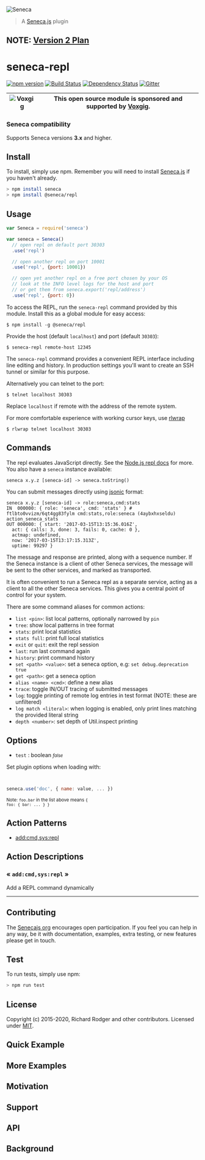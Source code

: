 ![Seneca](http://senecajs.org/files/assets/seneca-logo.png)
> A [Seneca.js][] plugin


## NOTE: [Version 2 Plan](doc/version-2.md)


# seneca-repl
[![npm version][npm-badge]][npm-url]
[![Build Status][travis-badge]][travis-url]
[![Dependency Status][david-badge]][david-url]
[![Gitter][gitter-badge]][gitter-url]

| ![Voxgig](https://www.voxgig.com/res/img/vgt01r.png) | This open source module is sponsored and supported by [Voxgig](https://www.voxgig.com). |
|---|---|

### Seneca compatibility
Supports Seneca versions **3.x** and higher.

## Install

To install, simply use npm. Remember you will need to install [Seneca.js][] if you haven't already.

```sh
> npm install seneca
> npm install @seneca/repl
```

## Usage

```js
var Seneca = require('seneca')

var seneca = Seneca()
  // open repl on default port 30303
  .use('repl') 

  // open another repl on port 10001
  .use('repl', {port: 10001})

  // open yet another repl on a free port chosen by your OS
  // look at the INFO level logs for the host and port
  // or get them from seneca.export('repl/address')
  .use('repl', {port: 0})
```

To access the REPL, run the `seneca-repl` command provided by this
module. Install this as a global module for easy access:

```
$ npm install -g @seneca/repl
```

Provide the host (default `localhost`) and port (default `30303`):

```
$ seneca-repl remote-host 12345
```

The `seneca-repl` command provides a convenient REPL interface including line editing and history. In production settings you'll want to create an SSH tunnel or similar
for this purpose.


Alternatively you can telnet to the port:

```
$ telnet localhost 30303
```

Replace `localhost` if remote with the address of the remote system.

For more comfortable
experience with working cursor keys, use
[rlwrap](https://github.com/hanslub42/rlwrap)

```
$ rlwrap telnet localhost 30303
```


## Commands

The repl evaluates JavaScript directly. See the
[Node.js repl docs](https://nodejs.org/dist/latest-v6.x/docs/api/repl.html)
for more. You also have a `seneca` instance available:

```
seneca x.y.z [seneca-id] -> seneca.toString()
```

You can submit messages directly using
[jsonic](https://github.com/rjrodger/jsonic) format:

```
seneca x.y.z [seneca-id] -> role:seneca,cmd:stats
IN  000000: { role: 'seneca', cmd: 'stats' } # ftlbto0vvizm/6qt4gg83fylm cmd:stats,role:seneca (4aybxhxseldu) action_seneca_stats 
OUT 000000: { start: '2017-03-15T13:15:36.016Z',
  act: { calls: 3, done: 3, fails: 0, cache: 0 },
  actmap: undefined,
  now: '2017-03-15T13:17:15.313Z',
  uptime: 99297 }
```

The message and response are printed, along with a sequence number. If
the Seneca instance is a client of other Seneca services, the message
will be sent to the other services, and marked as transported.

It is often convenient to run a Seneca repl as a separate service,
acting as a client to all the other Seneca services. This gives you a
central point of control for your system.

There are some command aliases for common actions:

* `list <pin>`: list local patterns, optionally narrowed by `pin`
* `tree`: show local patterns in tree format
* `stats`: print local statistics
* `stats full`: print full local statistics
* `exit` or `quit`: exit the repl session
* `last`: run last command again
* `history`: print command history
* `set <path> <value>`: set a seneca option, e.g: `set debug.deprecation true`
* `get <path>`: get a seneca option
* `alias <name> <cmd>`: define a new alias
* `trace`: toggle IN/OUT tracing of submitted messages
* `log`: toggle printing of remote log entries in test format (NOTE: these are unfiltered)
* `log match <literal>`: when logging is enabled, only print lines matching the provided literal string
* `depth <number>`: set depth of Util.inspect printing



<!--START:options-->


## Options

* `test` : boolean <i><small>false</small></i>


Set plugin options when loading with:
```js


seneca.use('doc', { name: value, ... })


```


<small>Note: <code>foo.bar</code> in the list above means 
<code>{ foo: { bar: ... } }</code></small> 



<!--END:options-->


<!--START:action-list-->


## Action Patterns

* [add:cmd,sys:repl](#-addcmdsysrepl-)


<!--END:action-list-->

<!--START:action-desc-->


## Action Descriptions

### &laquo; `add:cmd,sys:repl` &raquo;

Add a REPL command dynamically



----------


<!--END:action-desc-->



## Contributing
The [Senecajs org][] encourages open participation. If you feel you
can help in any way, be it with documentation, examples, extra
testing, or new features please get in touch.

## Test

To run tests, simply use npm:

```sh
> npm run test
```

## License
Copyright (c) 2015-2020, Richard Rodger and other contributors.
Licensed under [MIT][].

## Quick Example
## More Examples
## Motivation
## Support
## API
## Background

[MIT]: ./LICENSE
[Seneca.js]: https://www.npmjs.com/package/seneca
[Senecajs org]: https://github.com/senecajs/
[travis-badge]: https://travis-ci.org/senecajs/seneca-repl.svg
[travis-url]: https://travis-ci.org/senecajs/seneca-repl
[gitter-badge]: https://badges.gitter.im/Join%20Chat.svg
[gitter-url]: https://gitter.im/senecajs/seneca
[npm-badge]: https://img.shields.io/npm/v/seneca-repl.svg
[npm-url]: https://npmjs.com/package/seneca-repl
[david-badge]: https://david-dm.org/senecajs/seneca-repl.svg
[david-url]: https://david-dm.org/senecajs/seneca-repl
